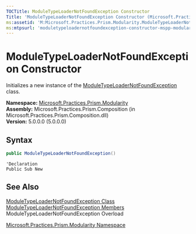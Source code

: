 ```yaml
---
TOCTitle: ModuleTypeLoaderNotFoundException Constructor
Title: 'ModuleTypeLoaderNotFoundException Constructor (Microsoft.Practices.Prism.Modularity)'
ms:assetid: 'M:Microsoft.Practices.Prism.Modularity.ModuleTypeLoaderNotFoundException.\#ctor'
ms:mtpsurl: 'moduletypeloadernotfoundexception-constructor-mspp-modularity.md'
---
```


# ModuleTypeLoaderNotFoundException Constructor

Initializes a new instance of the [ModuleTypeLoaderNotFoundException](/patterns-practices/reference/moduletypeloadernotfoundexception-class-mspp-modularity) class.

**Namespace:** [Microsoft.Practices.Prism.Modularity](/patterns-practices/reference/mspp-modularity-namespace)  
**Assembly:** Microsoft.Practices.Prism.Composition (in Microsoft.Practices.Prism.Composition.dll)  
**Version:** 5.0.0.0 (5.0.0.0)

## Syntax

```C#
public ModuleTypeLoaderNotFoundException()
```

```VB
'Declaration
Public Sub New
```

## See Also

[ModuleTypeLoaderNotFoundException Class](/patterns-practices/reference/moduletypeloadernotfoundexception-class-mspp-modularity)  
[ModuleTypeLoaderNotFoundException Members](/patterns-practices/reference/moduletypeloadernotfoundexception-members-mspp-modularity)  
ModuleTypeLoaderNotFoundException Overload

[Microsoft.Practices.Prism.Modularity Namespace](/patterns-practices/reference/mspp-modularity-namespace)  